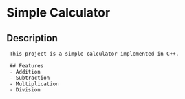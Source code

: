 # Simple Calculator

   ## Description
     This project is a simple calculator implemented in C++.

     ## Features
     - Addition
     - Subtraction
     - Multiplication
     - Division